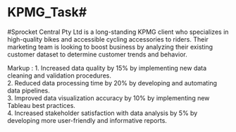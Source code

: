 # KPMG_Task#
#Sprocket Central Pty Ltd is a long-standing KPMG client who specializes in high-quality bikes and accessible cycling accessories to riders. Their marketing team is looking to boost business by analyzing their existing customer dataset to determine customer trends and behavior.

Markup : 
         1. Increased data quality by 15% by implementing new data cleaning and validation procedures.         
         2. Reduced data processing time by 20% by developing and automating data pipelines.         
         3. Improved data visualization accuracy by 10% by implementing new Tableau best practices.         
         4. Increased stakeholder satisfaction with data analysis by 5% by developing more user-friendly and informative reports.
